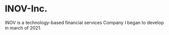 # INOV-Inc.
INOV is a technology-based financial services Company I began to develop in march of 2021. 
